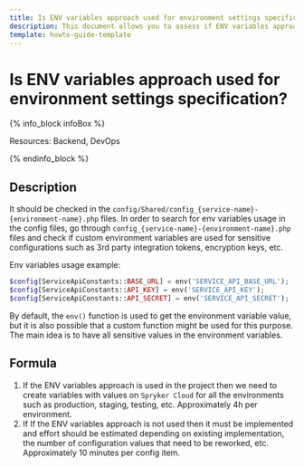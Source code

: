```yaml
---
title: Is ENV variables approach used for environment settings specification?
description: This document allows you to assess if ENV variables approach is used for environment settings specification.
template: howto-guide-template
---
```


# Is ENV variables approach used for environment settings specification?

{% info_block infoBox %}

Resources: Backend, DevOps

{% endinfo_block %}

## Description

It should be checked in the `config/Shared/config_{service-name}-{environment-name}.php` files. In order to search for
env variables usage in the config files, go through `config_{service-name}-{environment-name}.php` files and check if
custom environment variables are used for sensitive configurations such as 3rd party integration tokens, encryption keys, etc.

Env variables usage example:
```php
$config[ServiceApiConstants::BASE_URL] = env('SERVICE_API_BASE_URL');
$config[ServiceApiConstants::API_KEY] = env('SERVICE_API_KEY');
$config[ServiceApiConstants::API_SECRET] = env('SERVICE_API_SECRET');
```

By default, the `env()` function is used to get the environment variable value, but it is also possible that a custom
function might be used for this purpose. The main idea is to have all sensitive values in the environment variables.

## Formula

1. If the ENV variables approach is used in the project then we need to create variables with values on `Spryker Cloud`
    for all the environments such as production, staging, testing, etc. Approximately 4h per environment.
2. If If the ENV variables approach is not used then it must be implemented and effort should be estimated depending on
   existing implementation, the number of configuration values that need to be reworked, etc. Approximately 10 minutes per config item.
